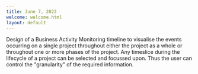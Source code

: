 ```yaml
---
title: June 7, 2023
welcome: welcome.html
layout: default
---
```


Design of a Business Activity Monitoring timeline to visualise the events occurring on a single project throughout either the project as a whole or throughout one or more phases of the project. 
Any timeslice during the lifecycle of a project can be selected and focussed upon. 
Thus the user can control the "granularity" of the required information.



